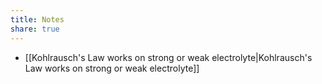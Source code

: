 ```yaml
---
title: Notes
share: true
---
```

- [[Kohlrausch's Law works on strong or weak electrolyte|Kohlrausch's Law works on strong or weak electrolyte]]